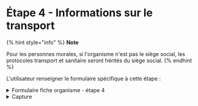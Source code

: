 # Étape 4 - Informations sur le transport

{% hint style="info" %}
**Note**

Pour les personnes morales, si l'organisme n'est pas le siège social, les protocoles transport et sanitaire seront hérités du siège social.
{% endhint %}

L'utilisateur renseigner le formulaire spécifique à cette étape :

<details>

<summary>Formulaire fiche organisme - étape 4</summary>

{% include "../../../.gitbook/includes/formulaire-fiche-organisme-etape-4.md" %}

</details>

<details>

<summary>Capture</summary>

<figure><img src="../../../.gitbook/assets/Capture d’écran 2025-07-02 à 13.02.14.png" alt=""><figcaption><p>Étape 4 du formulaire de la fiche organisme : Informations sur le transport</p></figcaption></figure>

</details>

